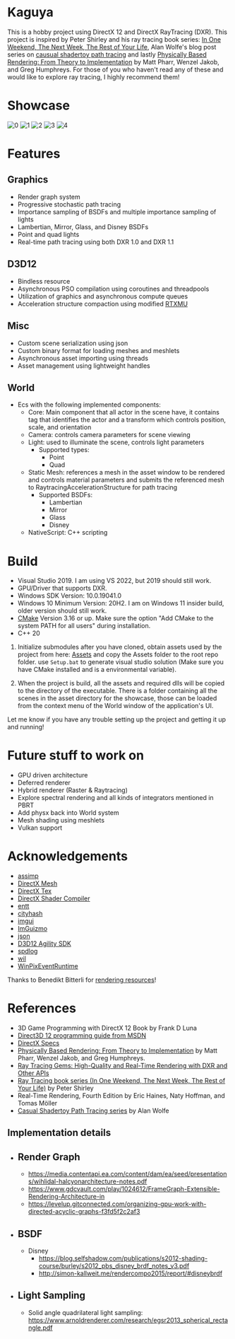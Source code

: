# Kaguya

This is a hobby project using DirectX 12 and DirectX RayTracing (DXR). This project is inspired by Peter Shirley and his ray tracing book series: [In One Weekend, The Next Week, The Rest of Your Life](https://github.com/RayTracing/raytracing.github.io), Alan Wolfe's blog post series on [causual shadertoy path tracing](https://blog.demofox.org/2020/05/25/casual-shadertoy-path-tracing-1-basic-camera-diffuse-emissive/) and lastly [Physically Based Rendering: From Theory to Implementation](http://www.pbr-book.org/) by Matt Pharr, Wenzel Jakob, and Greg Humphreys. For those of you who haven't read any of these and would like to explore ray tracing, I highly recommend them!

# Showcase

![0](/Gallery/hyperion_viewport.png?raw=true "hyperion_viewport")
![1](/Gallery/bedroom_viewport.png?raw=true "bedroom_viewport")
![2](/Gallery/classroom_viewport.png?raw=true "classroom_viewport")
![3](/Gallery/livingroom_viewport.png?raw=true "livingroom_viewport")
![4](/Gallery/glass-of-water_viewport.png?raw=true "glass-of-water_viewport")

# Features

## Graphics

- Render graph system
- Progressive stochastic path tracing
- Importance sampling of BSDFs and multiple importance sampling of lights
- Lambertian, Mirror, Glass, and Disney BSDFs
- Point and quad lights
- Real-time path tracing using both DXR 1.0 and DXR 1.1

## D3D12

- Bindless resource
- Asynchronous PSO compilation using coroutines and threadpools
- Utilization of graphics and asynchronous compute queues
- Acceleration structure compaction using modified [RTXMU](https://github.com/NVIDIAGameWorks/RTXMU)

## Misc

- Custom scene serialization using json
- Custom binary format for loading meshes and meshlets
- Asynchronous asset importing using threads
- Asset management using lightweight handles

## World

- Ecs with the following implemented components:
  - Core: Main component that all actor in the scene have, it contains tag that identifies the actor and a transform which controls position, scale, and orientation
  - Camera: controls camera parameters for scene viewing
  - Light: used to illuminate the scene, controls light parameters
    - Supported types:
      - Point
      - Quad
  - Static Mesh: references a mesh in the asset window to be rendered and controls material parameters and submits the referenced mesh to RaytracingAccelerationStructure for path tracing
    - Supported BSDFs:
      - Lambertian
      - Mirror
      - Glass
      - Disney
  - NativeScript: C++ scripting

# Build

- Visual Studio 2019. I am using VS 2022, but 2019 should still work.
- GPU/Driver that supports DXR.
- Windows SDK Version: 10.0.19041.0
- Windows 10 Minimum Version: 20H2. I am on Windows 11 insider build, older version should still work.
- [CMake](https://cmake.org/) Version 3.16 or up. Make sure the option "Add CMake to the system PATH for all users" during installation.
- C++ 20

1. Initialize submodules after you have cloned, obtain assets used by the project from here: [Assets](https://drive.google.com/drive/folders/1ySITDyVAiylAj6iqpWpnyJIxHXsbt4Zj?usp=sharing) and copy the Assets folder to the root repo folder. use `Setup.bat` to generate visual studio solution (Make sure you have CMake installed and is a environmental variable).

2. When the project is build, all the assets and required dlls will be copied to the directory of the executable. There is a folder containing all the scenes in the asset directory for the showcase, those can be loaded from the context menu of the World window of the application's UI.

Let me know if you have any trouble setting up the project and getting it up and running!

# Future stuff to work on

- GPU driven architecture
- Deferred renderer
- Hybrid renderer (Raster & Raytracing)
- Explore spectral rendering and all kinds of integrators mentioned in PBRT
- Add physx back into World system
- Mesh shading using meshlets
- Vulkan support

# Acknowledgements

- [assimp](https://github.com/assimp/assimp)
- [DirectX Mesh](https://github.com/microsoft/DirectXMesh)
- [DirectX Tex](https://github.com/microsoft/DirectXTex)
- [DirectX Shader Compiler](https://github.com/microsoft/DirectXShaderCompiler)
- [entt](https://github.com/skypjack/entt)
- [cityhash](https://github.com/google/cityhash)
- [imgui](https://github.com/ocornut/imgui)
- [ImGuizmo](https://github.com/CedricGuillemet/ImGuizmo)
- [json](https://github.com/nlohmann/json.git)
- [D3D12 Agility SDK](https://devblogs.microsoft.com/directx/directx12agility/)
- [spdlog](https://github.com/gabime/spdlog)
- [wil](https://github.com/microsoft/wil)
- [WinPixEventRuntime](https://devblogs.microsoft.com/pix/winpixeventruntime)

Thanks to Benedikt Bitterli for [rendering resources](https://benedikt-bitterli.me/resources/)!

# References

- 3D Game Programming with DirectX 12 Book by Frank D Luna
- [Direct3D 12 programming guide from MSDN](https://docs.microsoft.com/en-us/windows/win32/direct3d12/directx-12-programming-guide)
- [DirectX Specs](https://microsoft.github.io/DirectX-Specs/)
- [Physically Based Rendering: From Theory to Implementation](http://www.pbr-book.org/) by Matt Pharr, Wenzel Jakob, and Greg Humphreys.
- [Ray Tracing Gems: High-Quality and Real-Time Rendering with DXR and Other APIs](http://www.realtimerendering.com/raytracinggems/)
- [Ray Tracing book series (In One Weekend, The Next Week, The Rest of Your Life)](https://github.com/RayTracing/raytracing.github.io) by Peter Shirley
- Real-Time Rendering, Fourth Edition by Eric Haines, Naty Hoffman, and Tomas Möller
- [Casual Shadertoy Path Tracing series](https://blog.demofox.org/) by Alan Wolfe

## Implementation details

- ## Render Graph

  - https://media.contentapi.ea.com/content/dam/ea/seed/presentations/wihlidal-halcyonarchitecture-notes.pdf
  - https://www.gdcvault.com/play/1024612/FrameGraph-Extensible-Rendering-Architecture-in
  - https://levelup.gitconnected.com/organizing-gpu-work-with-directed-acyclic-graphs-f3fd5f2c2af3

- ## BSDF
  - Disney
    - https://blog.selfshadow.com/publications/s2012-shading-course/burley/s2012_pbs_disney_brdf_notes_v3.pdf
    - http://simon-kallweit.me/rendercompo2015/report/#disneybrdf
- ## Light Sampling
  - Solid angle quadrilateral light sampling: https://www.arnoldrenderer.com/research/egsr2013_spherical_rectangle.pdf
